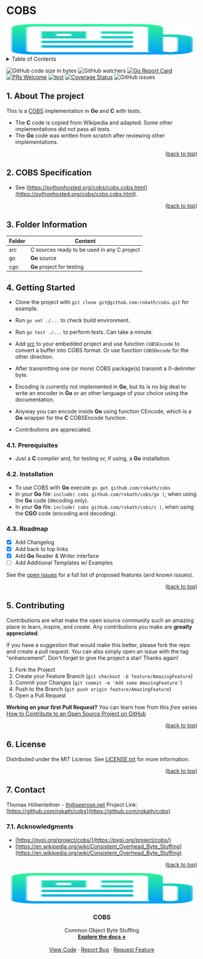 # COBS

<!-- PROJECT LOGO -->

<div align="center">
  <a href="https://github.com/rokath/cobs">
    <img src="./logo.png" alt="Logo" width="800" height="80">
  </a>
</div>

<!-- TABLE OF CONTENTS -->
<details>
  <summary>Table of Contents</summary>
  <ol>

<!-- vscode-markdown-toc -->
- [COBS](#cobs)
  - [1. About The project](#1-about-the-project)
  - [2. COBS Specification](#2-cobs-specification)
  - [3. Folder Information](#3-folder-information)
  - [4. Getting Started](#4-getting-started)
    - [4.1. Prerequisites](#41-prerequisites)
    - [4.2. Installation](#42-installation)
    - [4.3. Roadmap](#43-roadmap)
  - [5. Contributing](#5-contributing)
  - [6. License](#6-license)
  - [7. Contact](#7-contact)
    - [7.1. Acknowledgments](#71-acknowledgments)
<!-- vscode-markdown-toc-config
	numbering=true
	autoSave=true
	/vscode-markdown-toc-config -->
<!-- /vscode-markdown-toc --><div id="top"></div>

  </ol>
</details>

<!--
![GitHub Workflow Status](https://img.shields.io/github/workflow/status/rokath/cobs/goreleaser)
![GitHub All Releases](https://img.shields.io/github/downloads/rokath/cobs/total)
![GitHub release (latest by date)](https://img.shields.io/github/v/release/rokath/cobs)
![GitHub commits since latest release](https://img.shields.io/github/commits-since/rokath/cobs/latest)
-->

![GitHub code size in bytes](https://img.shields.io/github/languages/code-size/rokath/cobs)
![GitHub watchers](https://img.shields.io/github/watchers/rokath/cobs?label=watch)
[![Go Report Card](https://goreportcard.com/badge/github.com/rokath/cobs)](https://goreportcard.com/report/github.com/rokath/cobs)
[![PRs Welcome](https://img.shields.io/badge/PRs-welcome-brightgreen.svg?style=flat-square)](http://makeapullrequest.com)
[![test](https://github.com/shogo82148/actions-goveralls/workflows/test/badge.svg?branch=main)](https://coveralls.io/github.com/rokath/cobs)
[![Coverage Status](https://coveralls.io/repos/github.com/rokath/cobs/badge.svg?branch=master)](https://coveralls.io/github.com/rokath/cobs?branch=master)
![GitHub issues](https://img.shields.io/github/issues/rokath/cobs)


<!-- ABOUT THE PROJECT -->
##  1. <a name='AboutTheproject'></a>About The project

This is a [COBS](https://en.wikipedia.org/wiki/Consistent_Overhead_Byte_Stuffing) implementation in **Go** and **C** with tests.

* The **C** code is copied from Wikipedia and adapted. Some other implementations did not pass all tests.
* The **Go** code was written from scratch after reviewing other implementations.

<p align="right">(<a href="#top">back to top</a>)</p>

##  2. <a name='COBSSpecification'></a>COBS Specification

* See [https://pythonhosted.org/cobs/cobs.cobs.html](https://pythonhosted.org/cobs/cobs.cobs.html).

<p align="right">(<a href="#top">back to top</a>)</p>

##  3. <a name='FolderInformation'></a>Folder Information

| Folder | Content |
| - | - |
| src | C sources ready to be used in any C project |
| go  | **Go** source |
| cgo | **Go** project for testing |


<!-- GETTING STARTED -->
##  4. <a name='GettingStarted'></a>Getting Started

* Clone the project with `git clone git@github.com:rokath/cobs.git` for example.
* Run `go vet ./...` to check build environment.
* Run `go test ./...` to perform tests. Can take a minute.

* Add [src](./src) to your embedded project and use function `COBSEncode` to convert a buffer into COBS format. Or use function `COBSDecode` for the other direction.
* After transmitting one (or more) COBS package(s) transmit a 0-delimiter byte.
* Encoding is currently not implemented in **Go**, but its is no big deal to write an encoder in **Go** or an other language of your choice using the documentation.
* Anyway you can encode inside **Go** using function CEncode, which is a **Go** wrapper for the **C** COBSEncode function .
* Contributions are appreciated.

###  4.1. <a name='Prerequisites'></a>Prerequisites

* Just a **C** compiler and, for testing or, if using, a **Go** installation.

###  4.2. <a name='Installation'></a>Installation

* To use COBS with **Go** execute `go get github.com/rokath/cobs`
* In your **Go** file: `include( cobs github.com/rokath/cobs/go )`, when using the **Go** code (decoding only).
* In your **Go** file: `include( cobs github.com/rokath/cobs/c )`, when using the **CGO** code (encoding and decoding).

<!-- ROADMAP -->

###  4.3. <a name='Roadmap'></a>Roadmap

* [x] Add Changelog
* [x] Add back to top links
* [x] Add **Go** Reader & Writer interface
* [ ] Add Additional Templates w/ Examples

See the [open issues](https://github.com/rokath/cobs/issues) for a full list of proposed features (and known issues).

<p align="right">(<a href="#top">back to top</a>)</p>

<!-- CONTRIBUTING -->
##  5. <a name='Contributing'></a>Contributing

Contributions are what make the open source community such an amazing place to learn, inspire, and create. Any contributions you make are **greatly appreciated**.

If you have a suggestion that would make this better, please fork the repo and create a pull request. You can also simply open an issue with the tag "enhancement".
Don't forget to give the project a star! Thanks again!

1. Fork the Project
2. Create your Feature Branch (`git checkout -b feature/AmazingFeature`)
3. Commit your Changes (`git commit -m 'Add some AmazingFeature'`)
4. Push to the Branch (`git push origin feature/AmazingFeature`)
5. Open a Pull Request

 **Working on your first Pull Request?** You can learn how from this *free* series [How to Contribute to an Open Source Project on GitHub](https://kcd.im/pull-request) 

<p align="right">(<a href="#top">back to top</a>)</p>

<!-- LICENSE -->
##  6. <a name='License'></a>License

Distributed under the MIT License. See [LICENSE.txt](./LICENSE.txt) for more information.

<p align="right">(<a href="#top">back to top</a>)</p>

<!-- CONTACT -->
##  7. <a name='Contact'></a>Contact

Thomas Höhenleitner - <!-- [@twitter_handle](https://twitter.com/twitter_handle) - --> th@seerose.net
Project Link: [https://github.com/rokath/cobs](https://github.com/rokath/cobs)

<!-- ACKNOWLEDGMENTS -->
###  7.1. <a name='Acknowledgments'></a>Acknowledgments

* [https://pypi.org/project/cobs/](https://pypi.org/project/cobs/)
* [https://en.wikipedia.org/wiki/Consistent_Overhead_Byte_Stuffing](https://en.wikipedia.org/wiki/Consistent_Overhead_Byte_Stuffing)

<p align="right">(<a href="#top">back to top</a>)</p>


<!-- PROJECT LOGO -->

<div align="center">
  <a href="https://github.com/rokath/cobs">
    <img src="./logo.png" alt="Logo" width="800" height="80">
  </a>

<h3 align="center">COBS</h3>

  <p align="center">
    Common Object Byte Stuffing 
    <br />
    <a href="https://pypi.org/project/cobs/"><strong>Explore the docs »</strong></a>
    <br />
    <br />
    <a href="https://github.com/rokath/cobs/blob/master">View Code</a>
    ·
    <a href="https://github.com/rokath/cobs/issues">Report Bug</a>
    ·
    <a href="https://github.com/rokath/cobs/issues">Request Feature</a>
  </p>
</div>
